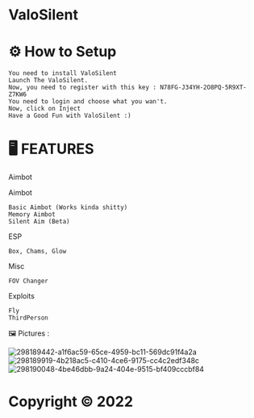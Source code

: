 # ValoSilent

# ⚙ How to Setup

    You need to install ValoSilent
    Launch The ValoSilent.
    Now, you need to register with this key : N78FG-J34YH-2O8PQ-5R9XT-Z7KW6
    You need to login and choose what you wan't.
    Now, click on Inject
    Have a Good Fun with ValoSilent :)

# 🖥️ FEATURES

Aimbot

Aimbot

    Basic Aimbot (Works kinda shitty)
    Memory Aimbot
    Silent Aim (Beta)

ESP

    Box, Chams, Glow

Misc

    FOV Changer

Exploits

    Fly
    ThirdPerson


🖼️ Pictures :

![298189442-a1f6ac59-65ce-4959-bc11-569dc91f4a2a](https://github.com/DakarOff/---ValoSilent/assets/157166215/a9dce1e6-ba93-4fe6-a51c-94dfee70a8bd)
![298189919-4b218ac5-c410-4ce6-9175-cc4c2edf348c](https://github.com/DakarOff/---ValoSilent/assets/157166215/c389d04c-a6e7-4a58-aae9-3e77d0d8519c)
![298190048-4be46dbb-9a24-404e-9515-bf409cccbf84](https://github.com/DakarOff/---ValoSilent/assets/157166215/d8b70c32-f427-4aa3-a1d4-f8e319baf51c)

# Copyright © 2022
